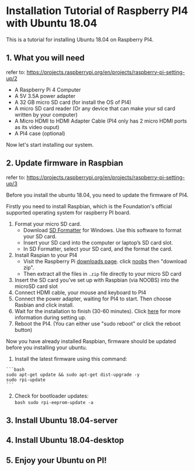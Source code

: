 # Installation Tutorial of Raspberry PI4 with Ubuntu 18.04

This is a tutorial for installing Ubuntu 18.04 on Raspberry PI4.

## 1. What you will need
  refer to: https://projects.raspberrypi.org/en/projects/raspberry-pi-setting-up/2
  - A Raspberry Pi 4 Computer
  - A 5V 3.5A power adapter
  - A 32 GB micro SD card (for install the OS of PI4)
  - A micro SD card reader (Or any device that can make your sd card written by your computer)
  - A Micro HDMI to HDMI Adapter Cable (PI4 only has 2 micro HDMI ports as its video ouput)
  - A PI4 case (optional)
  
  Now let's start installing our system.
  
## 2. Update firmware in Raspbian
  refer to: https://projects.raspberrypi.org/en/projects/raspberry-pi-setting-up/3
  
  Before you install the ubuntu 18.04, you need to update the firmware of PI4.
  
  Firstly you need to install Raspbian, which is the Foundation's official supported operating system for raspberry PI board.
  1. Format your micro SD card.
     - Download [SD Formatter](https://www.sdcard.org/downloads/formatter/index.html) for Windows. Use this software to format your SD card.
     - Insert your SD card into the computer or laptop’s SD card slot.
     - In SD Formatter, select your SD card, and the format the card.
  2. Install Raspian to your PI4
     - Visit the Raspberry Pi [downloads page](https://www.raspberrypi.org/downloads/). click [noobs](https://www.raspberrypi.org/downloads/noobs/) then "download zip".
     - Then extract all the files in `.zip` file directly to your micro SD card 
  3. Insert the SD card you’ve set up with Raspbian (via NOOBS) into the microSD card slot
  4. Connect HDMI cable, your mouse and keyboard to PI4
  5. Connect the power adapter, waiting for PI4 to start. Then choose Rasbian and click install.
  6. Wait for the installation to finish (30-60 minutes). Click [here](https://projects.raspberrypi.org/en/projects/raspberry-pi-setting-up/6) for more information during setting up. 
  7. Reboot the PI4. (You can either use "sudo reboot" or click the reboot button)
  
  Now you have already installed Raspbian, firmware should be updated before you installing your ubuntu.
  1. Install the latest firmware using this command:  
  
    ```bash
    sudo apt-get update && sudo apt-get dist-upgrade -y
    sudo rpi-update
    ```  
  2. Check for bootloader updates:  
    ```bash
    sudo rpi-eeprom-update -a
    ```
    
## 3. Install Ubuntu 18.04-server


## 4. Install Ubuntu 18.04-desktop


## 5. Enjoy your Ubuntu on PI!

